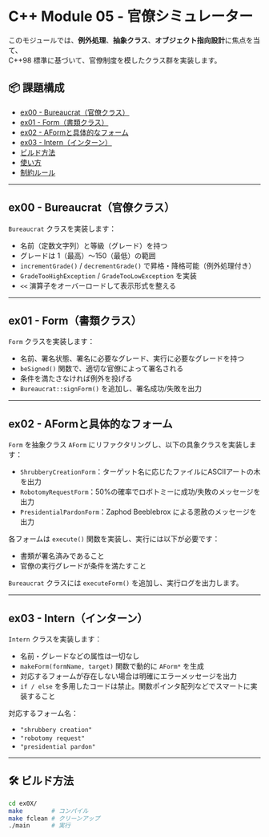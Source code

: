 # C++ Module 05 - 官僚シミュレーター

このモジュールでは、**例外処理**、**抽象クラス**、**オブジェクト指向設計**に焦点を当て、  
C++98 標準に基づいて、官僚制度を模したクラス群を実装します。

## 📦 課題構成

- [ex00 - Bureaucrat（官僚クラス）](#ex00---bureaucrat官僚クラス)
- [ex01 - Form（書類クラス）](#ex01---form書類クラス)
- [ex02 - AFormと具体的なフォーム](#ex02---aformと具体的なフォーム)
- [ex03 - Intern（インターン）](#ex03---internインターン)
- [ビルド方法](#ビルド方法)
- [使い方](#使い方)
- [制約ルール](#制約ルール)

---

## ex00 - Bureaucrat（官僚クラス）

`Bureaucrat` クラスを実装します：

- 名前（定数文字列）と等級（グレード）を持つ
- グレードは 1（最高）〜150（最低）の範囲
- `incrementGrade()` / `decrementGrade()` で昇格・降格可能（例外処理付き）
- `GradeTooHighException` / `GradeTooLowException` を実装
- `<<` 演算子をオーバーロードして表示形式を整える

---

## ex01 - Form（書類クラス）

`Form` クラスを実装します：

- 名前、署名状態、署名に必要なグレード、実行に必要なグレードを持つ
- `beSigned()` 関数で、適切な官僚によって署名される
- 条件を満たさなければ例外を投げる
- `Bureaucrat::signForm()` を追加し、署名成功/失敗を出力

---

## ex02 - AFormと具体的なフォーム

`Form` を抽象クラス `AForm` にリファクタリングし、以下の具象クラスを実装します：

- `ShrubberyCreationForm`：ターゲット名に応じたファイルにASCIIアートの木を出力
- `RobotomyRequestForm`：50%の確率でロボトミーに成功/失敗のメッセージを出力
- `PresidentialPardonForm`：Zaphod Beeblebrox による恩赦のメッセージを出力

各フォームは `execute()` 関数を実装し、実行には以下が必要です：

- 書類が署名済みであること
- 官僚の実行グレードが条件を満たすこと

`Bureaucrat` クラスには `executeForm()` を追加し、実行ログを出力します。

---

## ex03 - Intern（インターン）

`Intern` クラスを実装します：

- 名前・グレードなどの属性は一切なし
- `makeForm(formName, target)` 関数で動的に `AForm*` を生成
- 対応するフォームが存在しない場合は明確にエラーメッセージを出力
- `if / else` を多用したコードは禁止。関数ポインタ配列などでスマートに実装すること

対応するフォーム名：
- `"shrubbery creation"`
- `"robotomy request"`
- `"presidential pardon"`

---

## 🛠 ビルド方法

```bash
cd ex0X/
make        # コンパイル
make fclean # クリーンアップ
./main      # 実行
